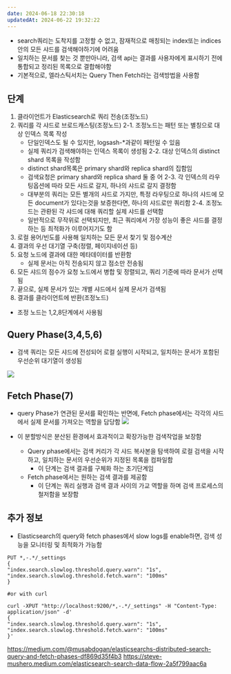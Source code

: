 ```yaml
---
date: 2024-06-18 22:30:18
updatedAt: 2024-06-22 19:32:22
---
```

- search쿼리는 도착지를 고정할 수 없고, 잠재적으로 매칭되는 index또는 indices안의 모든 샤드를 검색해야하기에 어려움
- 일치하는 문서를 찾는 것 뿐만아니라, 검색 api는 결과를 사용자에게 표시하기 전에 통합되고 정리된 목록으로 결합해야함
- 기본적으로, 엘라스틱서치는 Query Then Fetch라는 검색방법을 사용함

## 단계
1. 클라이언트가 Elasticsearch로 쿼리 전송(조정노드)
2. 쿼리를 각 샤드로 브로드캐스팅(조정노드)
	2-1. 조정노드는 패턴 또는 별칭으로 대상 인덱스 목록 작성
	- 단일인덱스도 될 수 있지만, logsash-\*과같이 패턴일 수 있음
	- 실제 쿼리가 검색해야하는 인덱스 목록이 생성됨
	2-2. 대상 인덱스의 distinct shard 목록을 작성함
	- distinct shard목록은 primary shard와 replica shard의 집함임
	- 검색요청은 primary shard와 replica shard 둘 중 어
	2-3. 각 인덱스의 라우팅옵션에 따라 모든 샤드로 갈지, 하나의 샤드로 갈지 결정함
	- 대부분의 쿼리는 모든 별개의 샤드로 가지만, 특정 라우팅으로 하나의 샤드에 모든 document가 있다는것을 보증한다면, 하나의 샤드로만 쿼리함
	2-4. 조정노드는 관롼된 각 샤드에 대해 쿼리할 실제 샤드를 선택함
	- 일반적으로 무작위로 선택되지만, 최근 쿼리에서 가장 성능이 좋은 샤드를 결정하는 등 최적화가 이루어지기도 함
1. 로컬 용어/빈도를 사용해 일치하는 모든 문서 찾기 및 점수계산
2. 결과의 우선 대기열 구축(정렬, 페이지네이션 등)
3. 요청 노드에 결과에 대한 메타데이터를 반환함
	- 실제 문서는 아직 전송되지 않고 점소만 전송됨
4. 모든 샤드의 점수가 요청 노드에서 병합 및 정렬되고, 쿼리 기준에 따라 문서가 선택됨
5. 끝으로, 실제 문서가 있는 개별 샤드에서 실제 문서가 검색됨
6. 결과를 클라이언트에 반환(조정노드)

- 조정 노드는 1,2,8단계에서 사용됨

## Query Phase(3,4,5,6)
- 검색 쿼리는 모든 샤드에 전성되어 로컬 실행이 시작되고, 일치하는 문서가 포함된 우선순위 대기열이 생성됨

![](Pasted%20image%2020240618223803.png|center)

## Fetch Phase(7)
- query Phase가 연관된 문서를 확인하는 반면에,  Fetch phase에서는 각각의 샤드에서 실제 문서를 가져오는 역할을 담당함
![](Pasted%20image%2020240618223931.png|center)

- 이 분할방식은 분산된 환경에서 효과적이고 확장가능한 검색작업을 보장함
	- Query phase에서는 검색 커리가 각 샤드 복사본을 탐색하여 로컬 검색을 시작하고, 일치하는 문서의 우선순위가 지정된 목록을 컴파일함
		- 이 단계는 검색 결과를 구체화 하는 초기단계임
	- Fetch phase에서는 원하는 검색 결과를 제공함
		- 이 단계는 쿼리 실행과 검색 결과 사이의 가교 역할을 하며 검색 프로세스의 철저함을 보장함

## 추가 정보
- Elasticsearch의 query와 fetch phases에서 slow logs를 enable하면, 검색 성능을 모니터링 및 최적화가 가능함
```HTTp
PUT *,-.*/_settings  
{  
"index.search.slowlog.threshold.query.warn": "1s",  
"index.search.slowlog.threshold.fetch.warn": "100ms"  
}  
  
#or with curl  
  
curl -XPUT "http://localhost:9200/*,-.*/_settings" -H "Content-Type: application/json" -d'  
{  
"index.search.slowlog.threshold.query.warn": "1s",  
"index.search.slowlog.threshold.fetch.warn": "100ms"  
}'
```



https://medium.com/@musabdogan/elasticsearchs-distributed-search-query-and-fetch-phases-df869d35f4b3
https://steve-mushero.medium.com/elasticsearch-search-data-flow-2a5f799aac6a